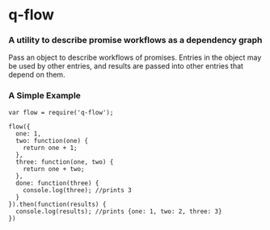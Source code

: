 
# q-flow

### A utility to describe promise workflows as a dependency graph

Pass an object to describe workflows of promises. Entries in the object
may be used by other entries, and results are passed into other entries that depend
on them.

### A Simple Example

    var flow = require('q-flow');

    flow({
      one: 1,
      two: function(one) {
        return one + 1;
      },
      three: function(one, two) {
        return one + two;
      },
      done: function(three) {
        console.log(three); //prints 3
      }
    }).then(function(results) {
      console.log(results); //prints {one: 1, two: 2, three: 3}
    })


